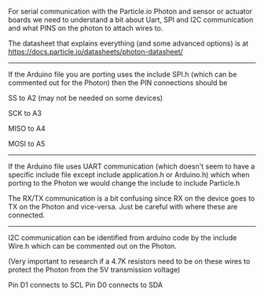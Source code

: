 For serial communication with the Particle.io Photon and sensor or actuator boards we need to understand a bit about Uart, SPI and I2C communication and what PINS on the photon to attach wires to.


The datasheet that explains everything (and some advanced options) is at 
 https://docs.particle.io/datasheets/photon-datasheet/ 

-------------------------------

If the Arduino file you are porting uses the include SPI.h (which can be commented out for the Photon) then the PIN connections should be

SS to A2 (may not be needed on some devices)

SCK to A3

MISO to A4

MOSI to A5

----------------------------


If the Arduino file uses UART communication (which doesn't seem to have a specific include file except include application.h or Arduino.h) which when porting to the Photon we would change the include to include Particle.h 

The RX/TX communication is a bit confusing since RX on the device goes to TX on the Photon and vice-versa. Just be careful with where these are connected.

---------------------



I2C communication can be identified from arduino code by the  include Wire.h which can be commented out on the Photon.

(Very important to research if a  4.7K resistors need to be on these wires to protect the Photon from the 5V transmission voltage)

Pin D1 connects to SCL
Pin D0 connects to SDA
